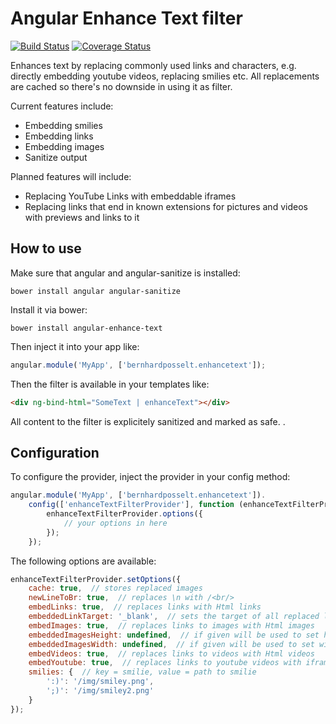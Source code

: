# Angular Enhance Text filter

[![Build Status](https://travis-ci.org/Raydiation/angular-enhance-text.png?branch=master)](https://travis-ci.org/Raydiation/angular-enhance-text)
[![Coverage Status](https://coveralls.io/repos/Raydiation/angular-enhance-text/badge.png?branch=master)](https://coveralls.io/r/Raydiation/angular-enhance-text?branch=master)

Enhances text by replacing commonly used links and characters, e.g. directly embedding youtube videos, replacing smilies etc. All replacements are cached so there's no downside in using it as filter.

Current features include: 

* Embedding smilies
* Embedding links
* Embedding images
* Sanitize output

Planned features will include:

* Replacing YouTube Links with embeddable iframes
* Replacing links that end in known extensions for pictures and videos with previews and links to it

## How to use
Make sure that angular and angular-sanitize is installed:

    bower install angular angular-sanitize

Install it via bower:
    
    bower install angular-enhance-text

Then inject it into your app like:
    
```javascript
angular.module('MyApp', ['bernhardposselt.enhancetext']);
```

Then the filter is available in your templates like:

```html
<div ng-bind-html="SomeText | enhanceText"></div>
```

All content to the filter is explicitely sanitized and marked as safe.
.
## Configuration

To configure the provider, inject the provider in your config method:
    
```javascript
angular.module('MyApp', ['bernhardposselt.enhancetext']).
    config(['enhanceTextFilterProvider'], function (enhanceTextFilterProvider) {
        enhanceTextFilterProvider.options({
            // your options in here
        });
    });
```

The following options are available:

```javascript
enhanceTextFilterProvider.setOptions({
    cache: true,  // stores replaced images
    newLineToBr: true,  // replaces \n with /<br/>
    embedLinks: true,  // replaces links with Html links
    embeddedLinkTarget: '_blank',  // sets the target of all replaced links
    embedImages: true,  // replaces links to images with Html images
    embeddedImagesHeight: undefined,  // if given will be used to set height of embedded images
    embeddedImagesWidth: undefined,  // if given will be used to set width of embedded images
    embedVideos: true,  // replaces links to videos with Html videos
    embedYoutube: true,  // replaces links to youtube videos with iframed youtube videos
    smilies: {  // key = smilie, value = path to smilie
        ':)': '/img/smiley.png',
        ';)': '/img/smiley2.png'
    }
});
```
